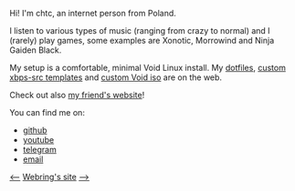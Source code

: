 Hi! I'm chtc, an internet person from Poland.

I listen to various types of music (ranging from crazy to normal) and I (rarely) play games, some examples are Xonotic, Morrowind and Ninja Gaiden Black.

My setup is a comfortable, minimal Void Linux install.
My [dotfiles](https://github.com/notchtc/dotfiles), [custom xbps-src templates](https://github.com/notchtc/custom-void-packages) and [custom Void iso](https://github.com/notchtc/voidlinux-iso-extra) are on the web.

Check out also [my friend's website](https://sm-idk.me)!

<div class="social">
    You can find me on:
    <ul>
        <li><a href="https://github.com/notchtc">github</a></li>
        <li><a href="https://www.youtube.com/channel/UC-5mLU2LQZQAjWQTCloslBw">youtube</a></li>
        <li><a href="https://t.me/sexiarz_ceo">telegram</a></li>
        <li><a href="mailto:notnotcha0t1c@protonmail.com">email</a></li>
    </ul>
</div>

[<--](https://hotlinewebring.club/chtc/previous) [Webring's site](https://hotlinewebring.club) [-->](https://hotlinewebring.club/chtc/next)
